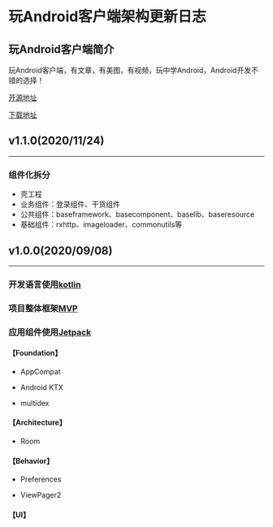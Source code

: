 # 玩Android客户端架构更新日志
## 玩Android客户端简介
玩Android客户端，有文章，有美图，有视频，玩中学Android，Android开发不错的选择！

[开源地址](https://github.com/fengyongge/WanAndroidClient)

[下载地址](https://www.pgyer.com/lZUG)

## v1.1.0(2020/11/24)
-----------------

### 组件化拆分

- 壳工程
- 业务组件：登录组件、干货组件
- 公共组件：baseframework、basecomponent、baselib、baseresource
- 基础组件：rxhttp、imageloader、commonutils等


## v1.0.0(2020/09/08)
-----------------

### 开发语言使用[kotlin](https://kotlinlang.org/)

### 项目整体框架[MVP](https://github.com/android/architecture-samples/tree/todo-mvp)

### 应用组件使用[Jetpack](https://developer.android.google.cn/jetpack)

#### 【Foundation】

- AppCompat

- Android KTX

- multidex

#### 【Architecture】

- Room

#### 【Behavior】

- Preferences

- ViewPager2

#### 【UI】






